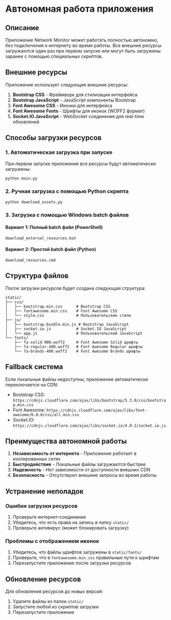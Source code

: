 # Автономная работа приложения

## Описание

Приложение Network Monitor может работать полностью автономно, без подключения к интернету во время работы. Все внешние ресурсы загружаются один раз при первом запуске или могут быть загружены заранее с помощью специальных скриптов.

## Внешние ресурсы

Приложение использует следующие внешние ресурсы:

1. **Bootstrap CSS** - Фреймворк для стилизации интерфейса
2. **Bootstrap JavaScript** - JavaScript компоненты Bootstrap
3. **Font Awesome CSS** - Иконки для интерфейса
4. **Font Awesome Fonts** - Шрифты для иконок (WOFF2 формат)
5. **Socket.IO JavaScript** - WebSocket соединения для real-time обновлений

## Способы загрузки ресурсов

### 1. Автоматическая загрузка при запуске

При первом запуске приложения все ресурсы будут автоматически загружены:

```bash
python main.py
```

### 2. Ручная загрузка с помощью Python скрипта

```bash
python download_assets.py
```

### 3. Загрузка с помощью Windows batch файлов

#### Вариант 1: Полный batch файл (PowerShell)
```batch
download_external_resources.bat
```

#### Вариант 2: Простой batch файл (Python)
```batch
download_resources.cmd
```

## Структура файлов

После загрузки ресурсов будет создана следующая структура:

```
static/
├── css/
│   ├── bootstrap.min.css      # Bootstrap CSS
│   ├── fontawesome.min.css    # Font Awesome CSS
│   └── style.css              # Пользовательские стили
├── js/
│   ├── bootstrap.bundle.min.js # Bootstrap JavaScript
│   ├── socket.io.js           # Socket.IO JavaScript
│   └── app.js                 # Пользовательский JavaScript
└── fonts/
    ├── fa-solid-900.woff2     # Font Awesome Solid шрифты
    ├── fa-regular-400.woff2   # Font Awesome Regular шрифты
    └── fa-brands-400.woff2    # Font Awesome Brands шрифты
```

## Fallback система

Если локальные файлы недоступны, приложение автоматически переключается на CDN:

- Bootstrap CSS: `https://cdnjs.cloudflare.com/ajax/libs/bootstrap/5.3.0/css/bootstrap.min.css`
- Font Awesome: `https://cdnjs.cloudflare.com/ajax/libs/font-awesome/6.0.0/css/all.min.css`
- Socket.IO: `https://cdnjs.cloudflare.com/ajax/libs/socket.io/4.0.1/socket.io.js`

## Преимущества автономной работы

1. **Независимость от интернета** - Приложение работает в изолированных сетях
2. **Быстродействие** - Локальные файлы загружаются быстрее
3. **Надежность** - Нет зависимости от доступности внешних CDN
4. **Безопасность** - Отсутствуют внешние запросы во время работы

## Устранение неполадок

### Ошибки загрузки ресурсов

1. Проверьте интернет-соединение
2. Убедитесь, что есть права на запись в папку `static/`
3. Проверьте антивирус (может блокировать загрузку)

### Проблемы с отображением иконок

1. Убедитесь, что файлы шрифтов загружены в `static/fonts/`
2. Проверьте, что в `fontawesome.min.css` правильные пути к шрифтам
3. Перезапустите приложение после загрузки ресурсов

## Обновление ресурсов

Для обновления ресурсов до новых версий:

1. Удалите файлы из папки `static/`
2. Запустите любой из скриптов загрузки
3. Перезапустите приложение